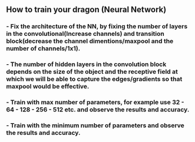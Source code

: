 ## How to train your dragon (Neural Network)
### - Fix the architecture of the NN, by fixing the number of layers in the convolutional(Increase channels) and transition block(decrease the channel dimentions/maxpool and the number of channels/1x1).
### - The number of hidden layers in the convolution block depends on the size of the object and the receptive field at which we will be able to capture the edges/gradients so that maxpool would be effective.
### - Train with max number of parameters, for example use 32 - 64 - 128 - 256 - 512 etc. and observe the results and accuracy.
### - Train with the minimum number of parameters and observe the results and accuracy.
